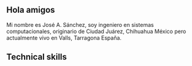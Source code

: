 ## Hola amigos

Mi nombre es José A. Sánchez, soy ingeniero en sistemas computacionales, originario de Ciudad Juárez, Chihuahua México pero actualmente vivo en Valls, Tarragona España.

## Technical skills
